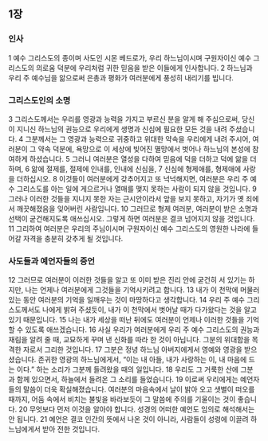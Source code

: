 ## 1장
### 인사
1 예수 그리스도의 종이며 사도인 시몬 베드로가, 우리 하느님이시며 구원자이신 예수 그리스도의 의로움 덕분에 우리처럼 귀한 믿음을 받은 이들에게 인사합니다.
2 하느님과 우리 주 예수님을 앎으로써 은총과 평화가 여러분에게 풍성히 내리기를 빕니다.
### 그리스도인의 소명
3 그리스도께서는 우리를 영광과 능력을 가지고 부르신 분을 알게 해 주심으로써, 당신이 지니신 하느님의 권능으로 우리에게 생명과 신심에 필요한 모든 것을 내려 주셨습니다.
4 그분께서는 그 영광과 능력으로 귀중하고 위대한 약속을 우리에게 내려 주시어, 여러분이 그 약속 덕분에, 욕망으로 이 세상에 빚어진 멸망에서 벗어나 하느님의 본성에 참여하게 하셨습니다.
5 그러니 여러분은 열성을 다하여 믿음에 덕을 더하고 덕에 앎을 더하며,
6 앎에 절제를, 절제에 인내를, 인내에 신심을,
7 신심에 형제애를, 형제애에 사랑을 더하십시오.
8 이것들이 여러분에게 갖추어지고 또 넉넉해지면, 여러분은 우리 주 예수 그리스도를 아는 일에 게으르거나 열매를 맺지 못하는 사람이 되지 않을 것입니다.
9 그러나 이러한 것들을 지니지 못한 자는 근시안이라서 앞을 보지 못하고, 자기가 옛 죄에서 깨끗해졌음을 잊어버린 사람입니다.
10 그러므로 형제 여러분, 여러분이 받은 소명과 선택이 굳건해지도록 애쓰십시오. 그렇게 하면 여러분은 결코 넘어지지 않을 것입니다.
11 그리하여 여러분은 우리의 주님이시며 구원자이신 예수 그리스도의 영원한 나라에 들어갈 자격을 충분히 갖추게 될 것입니다.
### 사도들과 예언자들의 증언
12 그러므로 여러분이 이러한 것들을 알고 또 이미 받은 진리 안에 굳건히 서 있기는 하지만, 나는 언제나 여러분에게 그것들을 기억시키려고 합니다.
13 내가 이 천막에 머물러 있는 동안 여러분의 기억을 일깨우는 것이 마땅하다고 생각합니다.
14 우리 주 예수 그리스도께서도 나에게 밝혀 주셨듯이, 내가 이 천막에서 벗어날 때가 다가왔다는 것을 알고 있기 때문입니다.
15 나는 내가 세상을 떠난 뒤에도 여러분이 언제나 이러한 것들을 기억할 수 있도록 애쓰겠습니다.
16 사실 우리가 여러분에게 우리 주 예수 그리스도의 권능과 재림을 알려 줄 때, 교묘하게 꾸며 낸 신화를 따라 한 것이 아닙니다. 그분의 위대함을 목격한 자로서 그리한 것입니다.
17 그분은 정녕 하느님 아버지에게서 영예와 영광을 받으셨습니다. 존귀한 영광의 하느님에게서, “이는 내 아들, 내가 사랑하는 이, 내 마음에 드는 이다.” 하는 소리가 그분께 들려왔을 때의 일입니다.
18 우리도 그 거룩한 산에 그분과 함께 있으면서, 하늘에서 들려온 그 소리를 들었습니다.
19 이로써 우리에게는 예언자들의 말씀이 더욱 확실해졌습니다. 여러분의 마음속에서 날이 밝아 오고 샛별이 떠오를 때까지, 어둠 속에서 비치는 불빛을 바라보듯이 그 말씀에 주의를 기울이는 것이 좋습니다.
20 무엇보다 먼저 이것을 알아야 합니다. 성경의 어떠한 예언도 임의로 해석해서는 안 됩니다.
21 예언은 결코 인간의 뜻에서 나온 것이 아니라, 사람들이 성령에 이끌려 하느님에게서 받아 전한 것입니다.
